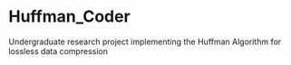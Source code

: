 # Huffman_Coder
Undergraduate research project implementing the Huffman Algorithm for lossless data compression
